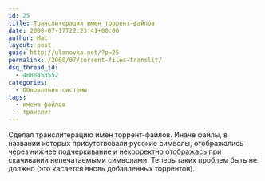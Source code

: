 ```yaml
---
id: 25
title: Транслитерация имен тoррент-файлов
date: 2008-07-17T22:23:41+00:00
author: Mac
layout: post
guid: http://ulanovka.net/?p=25
permalink: /2008/07/torrent-files-translit/
dsq_thread_id:
  - 4888458552
categories:
  - Обновления системы
tags:
  - имена файлов
  - транслит
---
```

Сделал транслитерацию имен тoррент-файлов. Иначе файлы, в названии которых присутствовали русские символы, отображались через нижнее подчеркивание и некорректно отображась при скачивании непечатаемыми символами. Теперь таких проблем быть не должно (это касается вновь добавленных торрентов).